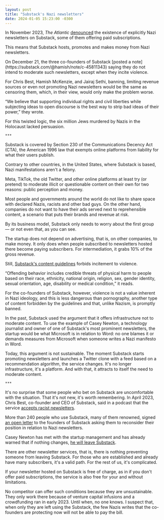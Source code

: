 ```yaml
---
layout: post
title: "Substack's Nazi newsletters"
date: 2024-01-05 15:23:00 -0300
---
```

In November 2023, *The Atlantic* [denounced](https://www.theatlantic.com/ideas/archive/2023/11/substack-extremism-nazi-white-supremacy-newsletters/676156/) the existence of explicitly Nazi newsletters on Substack, some of them offering paid subscriptions.

This means that Substack hosts, promotes and makes money from Nazi newsletters.

<!--break-->On December 21, the three co-founders of Substack [posted a note](https://substack.com/@hamish/note/c-45811343) saying they do not intend to moderate such newsletters, except when they incite violence.

For Chris Best, Hamish McKenzie, and Jairaj Sethi, banning, limiting revenue sources or even not promoting Nazi newsletters would be the same as censoring them, which, in their view, would only make the problem worse.

“We believe that supporting individual rights and civil liberties while subjecting ideas to open discourse is the best way to strip bad ideas of their power,” they wrote.

For this twisted logic, the six million Jews murdered by Nazis in the Holocaust lacked persuasion.

`***`

Substack is covered by Section 230 of the Communications Decency Act (CTA), the American 1996 law that exempts online platforms from liability for what their users publish.

Contrary to other countries, in the United States, where Substack is based, Nazi manifestations aren't a felony.

Meta, TikTok, the old Twitter, and other online platforms at least try (or pretend) to moderate illicit or questionable content on their own for two reasons: public perception and money.

Most people and governments around the world do not like to share space with declared Nazis, racists and other bad guys. On the other hand, companies do not want to have their ads served next to reprehensible content, a scenario that puts their brands and revenue at risk.

By its business model, Substack only needs to worry about the first group — or not even that, as you can see.

The startup does not depend on advertising, that is, on other companies, to make money. It only does when people subscribed to newsletters hosted there become paying subscribers. For intermediation, it grabs 10% of the gross revenue.

Still, [Substack's content guidelines](https://substack.com/content) forbids incitement to violence.

“Offending behavior includes credible threats of physical harm to people based on their race, ethnicity, national origin, religion, sex, gender identity, sexual orientation, age, disability or medical condition,” it reads.

For the co-founders of Substack, however, violence is not a value inherent in Nazi ideology, and this is less dangerous than pornography, another type of content forbidden by the guidelines and that, unlike Nazism, is promptly banned.

In the past, Substack used the argument that it offers infrastructure not to moderate content. To use the example of Casey Newton, a technology journalist and owner of one of Substack's most prominent newsletters, the startup would be what Microsoft is in relation to Word: no one blames it or demands measures from Microsoft when someone writes a Nazi manifesto in Word.

Today, this argument is not sustainable. The moment Substack starts promoting newsletters and launches a Twitter clone with a feed based on a recommendation algorithm, the service changes. It's no longer infrastructure, it's a platform. And with that, it attracts to itself the need to moderate content.

`***`

It's no surprise that some people who bet on Substack are uncomfortable with the situation. That it's not new, it's worth remembering. In April 2023, Chris Best, co-founder and CEO of Substack, said in a podcast that the service [accepts racist newsletters](https://manualdousuario.net/orbita-post/en-substack-permitira-conteudo-racista/).

More than 240 people who use Substack, many of them renowned, signed [an open letter](https://docs.google.com/document/d/1-IFF6pyxKkgG3CWuyNmZVE8L1EL6Khxo3QPAqrHOTaw/mobilebasic) to the founders of Substack asking them to reconsider their position in relation to Nazi newsletters.

Casey Newton has met with the startup management and has already warned that if nothing changes, [he will leave Substack](https://www.platformer.news/p/why-substack-is-at-a-crossroads).

There are other newsletter services, that is, there is nothing preventing someone from leaving Substack. For those who are established and already have many subscribers, it's a valid path. For the rest of us, it's complicated.

If your newsletter hosted on Substack is free of charge, as in if you don't offer paid subscriptions, the service is also free for your and without limitations.

No competitor can offer such conditions because they are unsustainable. They only work there because of venture capital infusions and a crowdfunding ran in early 2023. Until when, no one knows. I suspect that, when only they are left using the Substack, the few Nazis writes that the co-founders are protecting now will not be able to pay the bill.